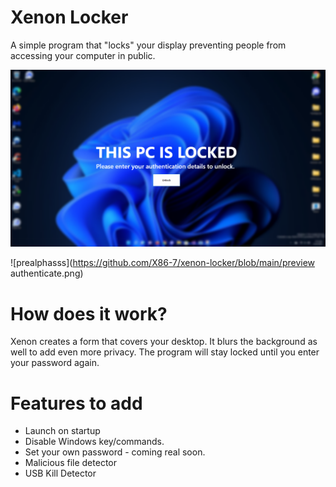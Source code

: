 # Xenon Locker
A simple program that "locks" your display preventing people from accessing your computer in public. 

![prealphasss](https://github.com/X86-7/xenon-locker/blob/main/preview.png)

![prealphasss](https://github.com/X86-7/xenon-locker/blob/main/preview authenticate.png)


# How does it work?
Xenon creates a form that covers your desktop. It blurs the background as well to add even more privacy. The program will stay locked until you enter your password again. 
# Features to add
* Launch on startup
* Disable Windows key/commands.
* Set your own password - coming real soon.
* Malicious file detector
* USB Kill Detector
